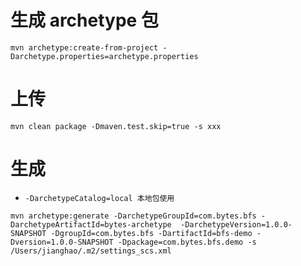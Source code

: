 # 生成 archetype 包
```$xslt
mvn archetype:create-from-project -Darchetype.properties=archetype.properties
```
# 上传
```$xslt
mvn clean package -Dmaven.test.skip=true -s xxx
```

# 生成
* `-DarchetypeCatalog=local 本地包使用`
```$xslt
mvn archetype:generate -DarchetypeGroupId=com.bytes.bfs -DarchetypeArtifactId=bytes-archetype  -DarchetypeVersion=1.0.0-SNAPSHOT -DgroupId=com.bytes.bfs -DartifactId=bfs-demo -Dversion=1.0.0-SNAPSHOT -Dpackage=com.bytes.bfs.demo -s /Users/jianghao/.m2/settings_scs.xml
```